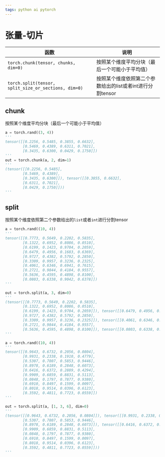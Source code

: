 ```yaml
---
tags: python ai pytorch 
---
```


# 张量-切片

| 函数                                                 | 说明                                                      |
| ---------------------------------------------------- | --------------------------------------------------------- |
| `torch.chunk(tensor, chunks, dim=0)`                 | 按照某个维度平均分块（最后一个可能小于平均值）            |
| `torch.split(tensor, split_size_or_sections, dim=0)` | 按照某个维度依照第二个参数给出的list或者int进行分割tensor |

## chunk

按照某个维度平均分块（最后一个可能小于平均值）

```python
a = torch.rand((3, 4))
'''
tensor([[0.2256, 0.5485, 0.3855, 0.6632],
        [0.5469, 0.4389, 0.6311, 0.7021],
        [0.3435, 0.6300, 0.0429, 0.1750]])
'''
out = torch.chunk(a, 2, dim=1)
'''
(tensor([[0.2256, 0.5485],
        [0.5469, 0.4389],
        [0.3435, 0.6300]]), tensor([[0.3855, 0.6632],
        [0.6311, 0.7021],
        [0.0429, 0.1750]]))
'''
```

## split

按照某个维度依照第二个参数给出的`list`或者`int`进行分割tensor

```python
a = torch.rand((10, 4))
'''
tensor([[0.7773, 0.5649, 0.2202, 0.5835],
        [0.1322, 0.6952, 0.8086, 0.0510],
        [0.6199, 0.1423, 0.9704, 0.2059],
        [0.6479, 0.4956, 0.1683, 0.6369],
        [0.9727, 0.4382, 0.5792, 0.2850],
        [0.3309, 0.9957, 0.3236, 0.2325],
        [0.4061, 0.6346, 0.6941, 0.7615],
        [0.2721, 0.9844, 0.4184, 0.9557],
        [0.5636, 0.4595, 0.4898, 0.8100],
        [0.0803, 0.6338, 0.9042, 0.6378]])
'''

out = torch.split(a, 3, dim=0)
'''
(tensor([[0.7773, 0.5649, 0.2202, 0.5835],
        [0.1322, 0.6952, 0.8086, 0.0510],
        [0.6199, 0.1423, 0.9704, 0.2059]]), tensor([[0.6479, 0.4956, 0.1683, 0.6369],
        [0.9727, 0.4382, 0.5792, 0.2850],
        [0.3309, 0.9957, 0.3236, 0.2325]]), tensor([[0.4061, 0.6346, 0.6941, 0.7615],
        [0.2721, 0.9844, 0.4184, 0.9557],
        [0.5636, 0.4595, 0.4898, 0.8100]]), tensor([[0.0803, 0.6338, 0.9042, 0.6378]]))
'''
```

```python
a = torch.rand((10, 4))
'''
tensor([[0.9643, 0.6732, 0.2056, 0.0804],
        [0.9931, 0.2338, 0.1910, 0.4779],
        [0.5307, 0.7807, 0.5853, 0.9446],
        [0.8978, 0.6189, 0.2848, 0.6073],
        [0.6416, 0.6372, 0.2889, 0.4294],
        [0.9909, 0.6859, 0.8831, 0.5113],
        [0.0848, 0.1797, 0.7877, 0.9380],
        [0.6910, 0.8497, 0.1599, 0.0097],
        [0.8018, 0.9514, 0.0396, 0.6123],
        [0.3592, 0.4811, 0.7723, 0.0559]])
'''

out = torch.split(a, [1, 3, 6], dim=0)
'''
(tensor([[0.9643, 0.6732, 0.2056, 0.0804]]), tensor([[0.9931, 0.2338, 0.1910, 0.4779],
        [0.5307, 0.7807, 0.5853, 0.9446],
        [0.8978, 0.6189, 0.2848, 0.6073]]), tensor([[0.6416, 0.6372, 0.2889, 0.4294],
        [0.9909, 0.6859, 0.8831, 0.5113],
        [0.0848, 0.1797, 0.7877, 0.9380],
        [0.6910, 0.8497, 0.1599, 0.0097],
        [0.8018, 0.9514, 0.0396, 0.6123],
        [0.3592, 0.4811, 0.7723, 0.0559]]))
'''
```
